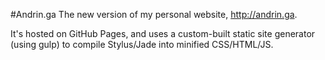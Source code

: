 #Andrin.ga
The new version of my personal website, http://andrin.ga.

It's hosted on GitHub Pages, and uses a custom-built static site generator (using gulp) to compile Stylus/Jade into minified CSS/HTML/JS.
